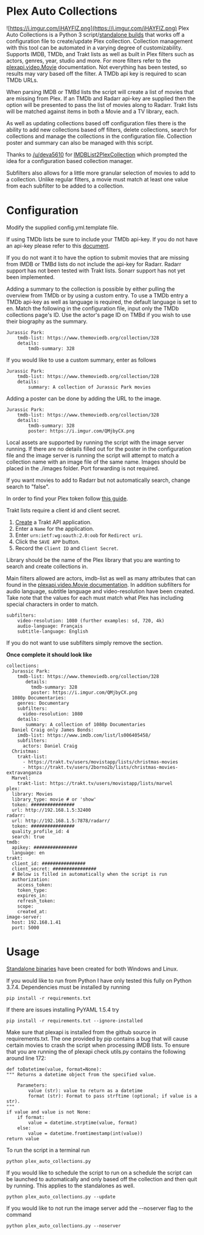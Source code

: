 # Plex Auto Collections
![https://i.imgur.com/iHAYFIZ.png](https://i.imgur.com/iHAYFIZ.png)
Plex Auto Collections is a Python 3 script/[standalone builds](https://github.com/vladimir-tutin/Plex-Auto-Collections/tree/master/dist) that 
works off a configuration file to create/update Plex collection. Collection management with this tool can be automated 
in a varying degree of customizability. Supports IMDB, TMDb, and Trakt lists as well as built in Plex 
filters such as actors, genres, year, studio and more. For more filters refer to the 
[plexapi.video.Movie](https://python-plexapi.readthedocs.io/en/latest/modules/video.html#plexapi.video.Movie) 
documentation. Not everything has been tested, so results may vary based off the filter. A TMDb api key is required to 
scan TMDb URLs.

When parsing IMDB or TMBd lists the script will create a list of movies that are missing from Plex. If an TMDb and 
Radarr api-key are supplied then the option will be presented to pass the list of movies along to Radarr. Trakt lists will be matched against items in both a Movie and a TV library, each.

As well as updating collections based off configuration files there is the ability to add new collections based off 
filters, delete collections, search for collections and manage the collections in the configuration file. Collection 
poster and summary can also be managed with this script.

Thanks to [/u/deva5610](https://www.reddit.com/user/deva5610) for 
[IMDBList2PlexCollection](https://github.com/deva5610/IMDBList2PlexCollection) which prompted the idea for a 
configuration based collection manager.

Subfilters also allows for a little more granular selection of movies to add to a collection. Unlike regular filters, a 
movie must match at least one value from each subfilter to be added to a collection.

# Configuration
Modify the supplied config.yml.template file.

If using TMDb lists be sure to include your TMDb api-key. If you do not have an api-key please refer to this 
[document](https://developers.themoviedb.org/3/getting-started/introduction).

If you do not want it to have the option to submit movies that are missing from IMDB or TMBd lists do not include the 
api-key for Radarr. Radarr support has not been tested with Trakt lists. Sonarr support has not yet been implemented.

Adding a summary to the collection is possible by either pulling the overview from TMDb or by using a custom entry. To
use a TMDb entry a TMDb api-key as well as language is required, the default language is set to en. Match the following 
in the configuration file, input only the TMDb collections page's ID. Use the actor's page ID on TMBd if you wish to 
use their biography as the summary.

    Jurassic Park:
        tmdb-list: https://www.themoviedb.org/collection/328
        details:
            tmdb-summary: 328

If you would like to use a custom summary, enter as follows

    Jurassic Park:
        tmdb-list: https://www.themoviedb.org/collection/328
        details:
            summary: A collection of Jurassic Park movies
            
Adding a poster can be done by adding the URL to the image.

    Jurassic Park:
        tmdb-list: https://www.themoviedb.org/collection/328
        details:
            tmdb-summary: 328
            poster: https://i.imgur.com/QMjbyCX.png

Local assets are supported by running the script with the image server running. If there are no details filled out for 
the poster in the configuration file and the image server is running the script will attempt to match a collection name 
with an image file of the same name. Images should be placed in the ./images folder. Port forwarding is not required.

If you want movies to add to Radarr but not automatically search, change search to "false".

In order to find your Plex token follow 
[this guide](https://support.plex.tv/articles/204059436-finding-an-authentication-token-x-plex-token/).

Trakt lists require a client id and client secret.
1. [Create](https://trakt.tv/oauth/applications/new) a Trakt API application.
2. Enter a `Name` for the application.
3. Enter `urn:ietf:wg:oauth:2.0:oob` for `Redirect uri`.
4. Click the `SAVE APP` button.
5. Record the `Client ID` and `Client Secret`. 

Library should be the name of the Plex library that you are wanting to search and create collections in.

Main filters allowed are actors, imdb-list as well as many attributes that can found in the [plexapi.video.Movie 
documentation](https://python-plexapi.readthedocs.io/en/latest/modules/video.html#plexapi.video.Movie). In addition 
subfilters for audio language, subtitle language and video-resolution have been created. Take note that the values for 
each must match what Plex has including special characters in order to match.

    subfilters:
        video-resolution: 1080 (further examples: sd, 720, 4k)
        audio-language: Français
        subtitle-language: English

If you do not want to use subfilters simply remove the section.

**Once complete it should look like**
```
collections:
  Jurassic Park:
    tmdb-list: https://www.themoviedb.org/collection/328
       details:
         tmdb-summary: 328
         poster: https://i.imgur.com/QMjbyCX.png
  1080p Documentaries:
    genres: Documentary
    subfilters:
      video-resolution: 1080
    details:
       summary: A collection of 1080p Documentaries
  Daniel Craig only James Bonds:
    imdb-list: https://www.imdb.com/list/ls006405458/
    subfilters:
      actors: Daniel Craig
  Christmas:
    trakt-list:
      - https://trakt.tv/users/movistapp/lists/christmas-movies
      - https://trakt.tv/users/2borno2b/lists/christmas-movies-extravanganza
  Marvel:
    trakt-list: https://trakt.tv/users/movistapp/lists/marvel
plex:
  library: Movies
  library_type: movie # or 'show'
  token: ################ 
  url: http://192.168.1.5:32400
radarr:
  url: http://192.168.1.5:7878/radarr/
  token: ################ 
  quality_profile_id: 4
  search: true
tmdb:
  apikey: ################ 
  language: en
trakt:
  client_id: ################ 
  client_secret: ################ 
  # Below is filled in automatically when the script is run
  authorization:
    access_token:
    token_type:
    expires_in:
    refresh_token:
    scope:
    created_at:
image-server:
  host: 192.168.1.41
  port: 5000
```

# Usage
[Standalone binaries](https://github.com/vladimir-tutin/Plex-Auto-Collections/tree/master/dist) have been created for both Windows and Linux.

If you would like to run from Python I have only tested this fully on Python 3.7.4. Dependencies must be installed by running

    pip install -r requirements.txt
    
If there are issues installing PyYAML 1.5.4 try

    pip install -r requirements.txt --ignore-installed
    
Make sure that plexapi is installed from the github source in requirements.txt. The one provided by pip contains a bug 
that will cause certain movies to crash the script when processing IMDB lists. To ensure that you are running the of 
plexapi check utils.py contains the following around line 172:

    def toDatetime(value, format=None):
    """ Returns a datetime object from the specified value.

        Parameters:
            value (str): value to return as a datetime
            format (str): Format to pass strftime (optional; if value is a str).
    """
    if value and value is not None:
        if format:
            value = datetime.strptime(value, format)
        else:
            value = datetime.fromtimestamp(int(value))
    return value

To run the script in a terminal run

    python plex_auto_collections.py
    
If you would like to schedule the script to run on a schedule the script can be launched to automatically and only 
based off the collection and then quit by running. This applies to the standalones as well.

    python plex_auto_collections.py --update

If you would like to not run the image server add the --noserver flag to the command

    python plex_auto_collections.py --noserver
